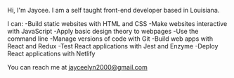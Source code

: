 Hi, I'm Jaycee. I am a self taught front-end developer based in Louisiana.

I can:
-Build static websites with HTML and CSS
-Make websites interactive with JavaScript
-Apply basic design theory to webpages
-Use the command line
-Manage versions of code with Git
-Build web apps with React and Redux
-Test React applications with Jest and Enzyme
-Deploy React applications with Netlify

You can reach me at jayceelyn2000@gmail.com
<!---
Jayceelyn2000/Jayceelyn2000 is a ✨ special ✨ repository because its `README.md` (this file) appears on your GitHub profile.
You can click the Preview link to take a look at your changes.
--->
